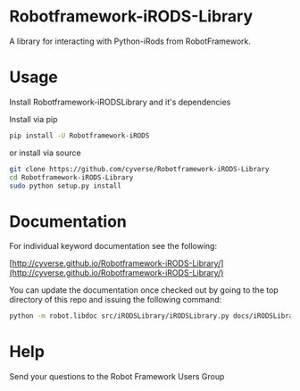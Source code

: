 # Robotframework-iRODS-Library

A library for interacting with Python-iRods from RobotFramework.


# Usage

Install Robotframework-iRODSLibrary and it's dependencies

Install via pip
```bash
pip install -U Robotframework-iRODS
```
or install via source
```bash
git clone https://github.com/cyverse/Robotframework-iRODS-Library
cd Robotframework-iRODS-Library
sudo python setup.py install
```


# Documentation

For individual keyword documentation see the following:

[http://cyverse.github.io/Robotframework-iRODS-Library/](http://cyverse.github.io/Robotframework-iRODS-Library/)

You can update the documentation once checked out by going to the top directory of this repo and issuing the following command:
```bash
python -m robot.libdoc src/iRODSLibrary/iRODSLibrary.py docs/iRODSLibraryKeywords.html
```

# Help

Send your questions to the Robot Framework Users Group


